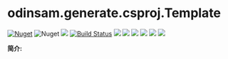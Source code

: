 # odinsam.generate.csproj.Template

[![Nuget](https://img.shields.io/nuget/v/odinsam.generate.csproj.Template)](https://www.nuget.org/packages/odinsam.generate.csproj.Template/) ![Nuget](https://img.shields.io/nuget/dt/odinsam.generate.csproj.Template) ![](https://img.shields.io/badge/version-1.0.5-brightgreen.svg) [![Build Status](https://travis-ci.com/odinsam/odinsam.generate.csproj.Template.svg?branch=master)](https://travis-ci.com/odinsam/odinsam.generate.csproj.Template) ![](https://img.shields.io/github/issues/odinsam/odinsam.generate.csproj.Template) ![](https://img.shields.io/github/forks/odinsam/odinsam.generate.csproj.Template) ![](https://img.shields.io/github/stars/odinsam/odinsam.generate.csproj.Template) ![](https://img.shields.io/badge/platform-.Net_Core_5.0-brightgreen.svg) ![](https://img.shields.io/github/license/odinsam/odinsam.generate.csproj.Template) [![](https://img.shields.io/badge/Blog-odinsam.com-blue.svg)](https://odinsam.com)

**简介:**
